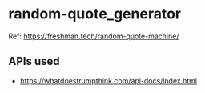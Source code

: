 # random-quote_generator

Ref: https://freshman.tech/random-quote-machine/

## APIs used
* https://whatdoestrumpthink.com/api-docs/index.html

